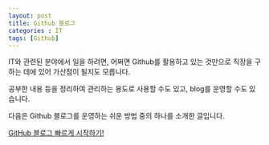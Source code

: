 ```yaml
---
layout: post
title: Github 블로그
categories : IT
tags: [Github]
---
```


IT와 관련된 분야에서 일을 하려면, 어쩌면 Github를 활용하고 있는 것만으로 직장을 구하는 데에 있어 가산점이 될지도 모릅니다.

공부한 내용 등을 정리하여 관리하는 용도로 사용할 수도 있고, blog를 운영할 수도 있습니다.

다음은 Github 블로그를 운영하는 쉬운 방법 중의 하나를 소개한 글입니다.

[GitHub 블로그 빠르게 시작하기!](http://thdev.net/653)
